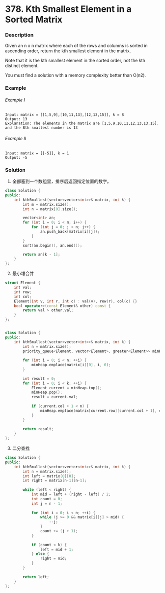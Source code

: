 # 378. Kth Smallest Element in a Sorted Matrix

### Description

Given an n x n matrix where each of the rows and columns is sorted in ascending order, return the kth smallest element in the matrix.

Note that it is the kth smallest element in the sorted order, not the kth distinct element.

You must find a solution with a memory complexity better than O(n2).

### Example 

###### Example I

```
Input: matrix = [[1,5,9],[10,11,13],[12,13,15]], k = 8
Output: 13
Explanation: The elements in the matrix are [1,5,9,10,11,12,13,13,15], and the 8th smallest number is 13
```

###### Example II

```
Input: matrix = [[-5]], k = 1
Output: -5
```

### Solution

1. 全部塞到一个数组里，排序后返回指定位置的数字。

```c++
class Solution {
public:
    int kthSmallest(vector<vector<int>>& matrix, int k) {
        int m = matrix.size();
        int n = matrix[0].size();

        vector<int> an;
        for (int i = 0; i < m; i++) {
            for (int j = 0; j < n; j++) {
                an.push_back(matrix[i][j]);
            }
        }
        sort(an.begin(), an.end());

        return an[k - 1];
    }
};
```

2. 最小堆合并

```c++
struct Element {
    int val;
    int row;
    int col;
    Element(int v, int r, int c) : val(v), row(r), col(c) {}
    bool operator>(const Element& other) const {
        return val > other.val;
    }
};


class Solution {
public:
    int kthSmallest(vector<vector<int>>& matrix, int k) {
        int n = matrix.size();
        priority_queue<Element, vector<Element>, greater<Element>> minHeap;
        
        for (int i = 0; i < n; ++i) {
            minHeap.emplace(matrix[i][0], i, 0);
        }
        
        int result = 0;
        for (int i = 0; i < k; ++i) {
            Element current = minHeap.top();
            minHeap.pop();
            result = current.val;
            
            if (current.col + 1 < n) {
                minHeap.emplace(matrix[current.row][current.col + 1], current.row, current.col + 1);
            }
        }
        
        return result;
    }
};
```

3. 二分查找

```c++
class Solution {
public:
    int kthSmallest(vector<vector<int>>& matrix, int k) {
        int n = matrix.size();
        int left = matrix[0][0];
        int right = matrix[n-1][n-1];
        
        while (left < right) {
            int mid = left + (right - left) / 2;
            int count = 0;
            int j = n - 1;
            
            for (int i = 0; i < n; ++i) {
                while (j >= 0 && matrix[i][j] > mid) {
                    --j;
                }
                count += (j + 1);
            }
            
            if (count < k) {
                left = mid + 1;
            } else {
                right = mid;
            }
        }
        
        return left;
    }
};
```